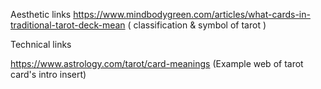 Aesthetic links
https://www.mindbodygreen.com/articles/what-cards-in-traditional-tarot-deck-mean ( classification & symbol of tarot )












Technical links

https://www.astrology.com/tarot/card-meanings  (Example web of tarot card's intro insert)


